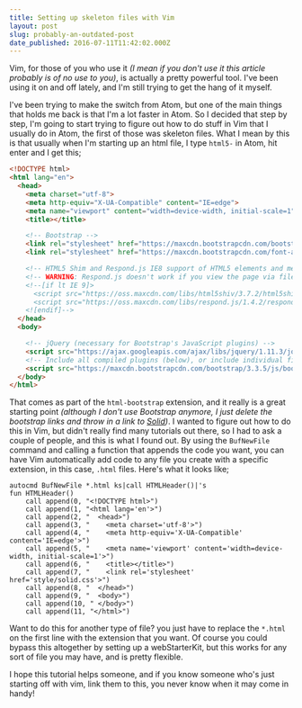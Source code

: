 ```yaml
---
title: Setting up skeleton files with Vim
layout: post
slug: probably-an-outdated-post
date_published: 2016-07-11T11:42:02.000Z
---
```

 
Vim, for those of you who use it _(I mean if you don't use it this article probably is of no use to you)_, is actually a pretty powerful tool. I've been using it on and off lately, and I'm still trying to get the hang of it myself.   

I've been trying to make the switch from Atom, but one of the main things that holds me back is that I'm a lot faster in Atom. So I decided that step by step, I'm going to start trying to figure out how to do stuff in Vim that I usually do in Atom, the first of those was skeleton files. What I mean by this is that usually when I'm starting up an html file, I type `html5-` in Atom, hit enter and I get this;

```html
<!DOCTYPE html>
<html lang="en">
  <head>
    <meta charset="utf-8">
    <meta http-equiv="X-UA-Compatible" content="IE=edge">
    <meta name="viewport" content="width=device-width, initial-scale=1">
    <title></title>

    <!-- Bootstrap -->
    <link rel="stylesheet" href="https://maxcdn.bootstrapcdn.com/bootstrap/3.3.5/css/bootstrap.min.css">
    <link rel="stylesheet" href="https://maxcdn.bootstrapcdn.com/font-awesome/4.4.0/css/font-awesome.min.css">

    <!-- HTML5 Shim and Respond.js IE8 support of HTML5 elements and media queries -->
    <!-- WARNING: Respond.js doesn't work if you view the page via file:// -->
    <!--[if lt IE 9]>
      <script src="https://oss.maxcdn.com/libs/html5shiv/3.7.2/html5shiv.js"></script>
      <script src="https://oss.maxcdn.com/libs/respond.js/1.4.2/respond.min.js"></script>
    <![endif]-->
  </head>
  <body>

    <!-- jQuery (necessary for Bootstrap's JavaScript plugins) -->
    <script src="https://ajax.googleapis.com/ajax/libs/jquery/1.11.3/jquery.min.js"></script>
    <!-- Include all compiled plugins (below), or include individual files as needed -->
    <script src="https://maxcdn.bootstrapcdn.com/bootstrap/3.3.5/js/bootstrap.min.js"></script>
  </body>
</html>
```

That comes as part of the `html-bootstrap` extension, and it really is a great starting point _(although I don't use Bootstrap anymore, I just delete the bootstrap links and throw in a link to [Solid](http://solid.buzzfeed.com))_. I wanted to figure out how to do this in Vim, but didn't really find many tutorials out there, so I had to ask a couple of people, and this is what I found out. By using the `BufNewFile` command and calling a function that appends the code you want, you can have Vim automatically add code to any file you create with a specific extension, in this case, `.html` files. Here's what it looks like; 

```vim
autocmd BufNewFile *.html ks|call HTMLHeader()|'s
fun HTMLHeader() 
    call append(0, "<!DOCTYPE html>")
    call append(1, "<html lang='en'>")
    call append(2, "  <head>")
    call append(3, "    <meta charset='utf-8'>")
    call append(4, "    <meta http-equiv='X-UA-Compatible' content='IE=edge'>")
    call append(5, "    <meta name='viewport' content='width=device-width, initial-scale=1'>")
    call append(6, "    <title></title>")
    call append(7, "    <link rel='stylesheet' href='style/solid.css'>")
    call append(8, "  </head>")
    call append(9, "  <body>")
    call append(10, " </body>")
    call append(11, "</html>")
```

Want to do this for another type of file? you just have to replace the `*.html` on the first line with the extension that you want. Of course you could bypass this altogether by setting up a webStarterKit, but this works for any sort of file you may have, and is pretty flexible.  

I hope this tutorial helps someone, and if you know someone who's just starting off with vim, link them to this, you never know when it may come in handy! 
